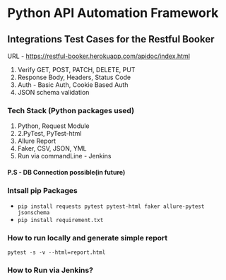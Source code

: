 # Python API Automation Framework

## Integrations Test Cases for the Restful Booker
URL - https://restful-booker.herokuapp.com/apidoc/index.html

1. Verify GET, POST, PATCH, DELETE, PUT
2. Response Body, Headers, Status Code
3. Auth - Basic Auth, Cookie Based Auth
4. JSON schema validation


### Tech Stack (Python packages used)
1. Python, Request Module
2. 2.PyTest, PyTest-html
3. Allure Report
4. Faker, CSV, JSON, YML
5. Run via commandLine - Jenkins

#### P.S - DB Connection possible(in future)

### Intsall pip Packages
- `pip install requests pytest pytest-html faker allure-pytest jsonschema`
- `pip install requirement.txt`

### How to run locally and generate simple report
`pytest -s -v --html=report.html`

### How to Run via Jenkins?


